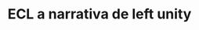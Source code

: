 ---
title: "ECL a narrativa de left unity"
infoslide: "Left Unity é a ideia de que os diferentes grupos e partidos da esquerda contemporânea devem trabalhar para superar divisões e trazer unidade ideológica nas suas várias manifestações - socialista e liberal, verde e anarquista, republicana, regionalista, antirracista, feminista ou pró-LGBTQ.

De acordo com esta corrente, se a esquerda não colaborar e não formar uma aliança progressista, estará condenada a falhar."
round: "Round 2"
weight: 2
videos: []
tags: []
layout: "motion"
categories: ["motions"]
---